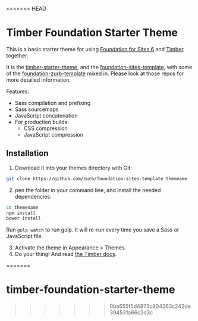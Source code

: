 <<<<<<< HEAD
# Timber Foundation Starter Theme

This is a basic starter theme for using [Foundation for Sites 6](http://foundation.zurb.com/sites) and [Timber](https://github.com/jarednova/timber) together.

It is the [timber-starter-theme](https://github.com/upstatement/timber-starter-theme), and the [foundation-sites-template](https://github.com/zurb/foundation-sites-template), with some of the [foundation-zurb-template](https://github.com/zurb/foundation-zurb-template) mixed in. Please look at those repos for more detailed information.

Features:
- Sass compilation and prefixing
- Sass sourcemaps
- JavaScript concatenation
- For production builds:
	- CSS compression
	- JavaScript compression

## Installation

1. Download it into your themes directory with Git:

```bash
git clone https://github.com/zurb/foundation-sites-template themeame
```

2. pen the folder in your command line, and install the needed dependencies:
```bash
cd themename
npm install
bower install
```
Run `gulp watch` to run gulp. It will re-run every time you save a Sass or JavaScript file.

3. Activate the theme in Appearance > Themes.
4. Do your thing! And read [the Timber docs](https://github.com/jarednova/timber/wiki).



=======
# timber-foundation-starter-theme
>>>>>>> 0ba655f5d4873c904263c242de394531a66c2d3c
